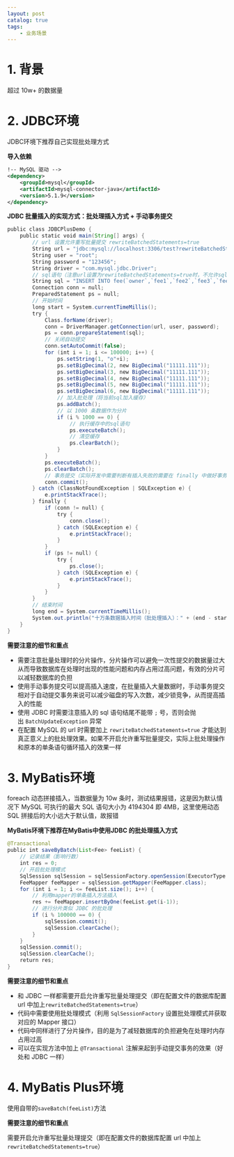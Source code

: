 ```yaml
---
layout: post   	
catalog: true 	
tags:
    - 业务场景
---
```



# 1. 背景

超过 10w+ 的数据量

# 2. JDBC环境

JDBC环境下推荐自己实现批处理方式

**导入依赖**

```xml
!-- MySQL 驱动 -->  
<dependency>  
    <groupId>mysql</groupId>  
    <artifactId>mysql-connector-java</artifactId>  
    <version>5.1.9</version>  
</dependency>
```

**JDBC 批量插入的实现方式：批处理插入方式 + 手动事务提交**

```java
public class JDBCPlusDemo {  
    public static void main(String[] args) {  
        // url 设置允许重写批量提交 rewriteBatchedStatements=true  
        String url = "jdbc:mysql://localhost:3306/test?rewriteBatchedStatements=true";  
        String user = "root";  
        String password = "123456";  
        String driver = "com.mysql.jdbc.Driver";  
        // sql语句（注意url设置为rewriteBatchedStatements=true时，不允许sql语句带有;号，否则会抛出BatchUpdateException异常）  
        String sql = "INSERT INTO fee(`owner`,`fee1`,`fee2`,`fee3`,`fee4`,`fee5`) VALUES (?,?,?,?,?,?)";  
        Connection conn = null;  
        PreparedStatement ps = null;  
        // 开始时间  
        long start = System.currentTimeMillis();  
        try {  
            Class.forName(driver);  
            conn = DriverManager.getConnection(url, user, password);  
            ps = conn.prepareStatement(sql);  
            // 关闭自动提交  
            conn.setAutoCommit(false);  
            for (int i = 1; i <= 100000; i++) {  
                ps.setString(1, "o"+i);  
                ps.setBigDecimal(2, new BigDecimal("11111.111"));  
                ps.setBigDecimal(3, new BigDecimal("11111.111"));  
                ps.setBigDecimal(4, new BigDecimal("11111.111"));  
                ps.setBigDecimal(5, new BigDecimal("11111.111"));  
                ps.setBigDecimal(6, new BigDecimal("11111.111"));  
                // 加入批处理（将当前sql加入缓存）  
                ps.addBatch();  
                // 以 1000 条数据作为分片  
                if (i % 1000 == 0) {  
                    // 执行缓存中的sql语句  
                    ps.executeBatch();  
                    // 清空缓存  
                    ps.clearBatch();  
                }  
            }  
            ps.executeBatch();  
            ps.clearBatch();  
            // 事务提交（实际开发中需要判断有插入失败的需要在 finally 中做好事务回滚操作）  
            conn.commit();  
        } catch (ClassNotFoundException | SQLException e) {  
            e.printStackTrace();  
        } finally {  
            if (conn != null) {  
                try {  
                    conn.close();  
                } catch (SQLException e) {  
                    e.printStackTrace();  
                }  
            }  
            if (ps != null) {  
                try {  
                    ps.close();  
                } catch (SQLException e) {  
                    e.printStackTrace();  
                }  
            }  
        }  
        // 结束时间  
        long end = System.currentTimeMillis();  
        System.out.println("十万条数据插入时间（批处理插入）：" + (end - start) + " ms");  
    }  
}
```

**需要注意的细节和重点**

- 需要注意批量处理时的分片操作，分片操作可以避免一次性提交的数据量过大从而导致数据库在处理时出现的性能问题和内存占用过高问题，有效的分片可以减轻数据库的负担
- 使用手动事务提交可以提高插入速度，在批量插入大量数据时，手动事务提交相对于自动提交事务来说可以减少磁盘的写入次数，减少锁竞争，从而提高插入的性能
- 使用 JDBC 时需要注意插入的 sql 语句结尾不能带 `;` 号，否则会抛出 `BatchUpdateException` 异常
- 在配置 MySQL 的 url 时需要加上 `rewriteBatchedStatements=true` 才能达到真正意义上的批处理效果。如果不开启允许重写批量提交，实际上批处理操作和原本的单条语句循环插入的效果一样


# 3. MyBatis环境

foreach 动态拼接插入，当数据量为 10w 条时，测试结果报错，这是因为默认情况下 MySQL 可执行的最大 SQL 语句大小为 4194304 即 4MB，这里使用动态 SQL 拼接后的大小远大于默认值，故报错

**MyBatis环境下推荐在MyBatis中使用JDBC 的批处理插入方式**

```java
@Transactional  
public int saveByBatch(List<Fee> feeList) {  
    // 记录结果（影响行数）  
    int res = 0;  
    // 开启批处理模式  
    SqlSession sqlSession = sqlSessionFactory.openSession(ExecutorType.BATCH);  
    FeeMapper feeMapper = sqlSession.getMapper(FeeMapper.class);  
    for (int i = 1; i <= feeList.size(); i++) {  
        // 利用mapper的单条插入方法插入  
        res += feeMapper.insertByOne(feeList.get(i-1));  
        // 进行分片类似 JDBC 的批处理  
        if (i % 100000 == 0) {  
            sqlSession.commit();  
            sqlSession.clearCache();  
        }  
    }  
    sqlSession.commit();  
    sqlSession.clearCache();  
    return res;  
}
```

**需要注意的细节和重点**

- 和 JDBC 一样都需要开启允许重写批量处理提交（即在配置文件的数据库配置 url 中加上`rewriteBatchedStatements=true`）
- 代码中需要使用批处理模式（利用 `SqlSessionFactory` 设置批处理模式并获取对应的 Mapper 接口）
- 代码中同样进行了分片操作，目的是为了减轻数据库的负担避免在处理时内存占用过高
- 可以在实现方法中加上 `@Transactional` 注解来起到手动提交事务的效果（好处和 JDBC 一样）

# 4. MyBatis Plus环境

使用自带的`saveBatch(feeList)`方法

**需要注意的细节和重点**

需要开启允许重写批量处理提交（即在配置文件的数据库配置 url 中加上`rewriteBatchedStatements=true`）

